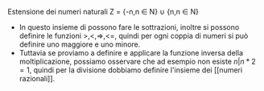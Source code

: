 Estensione dei numeri naturali
Z = {-n,n $\in$ N} $\cup$ {n,n $\in$ N}
- In questo insieme di possono fare le sottrazioni, inoltre si possono definire le funzioni >,<,=>,<=, quindi per ogni coppia di numeri si può definire uno maggiore e uno minore.
- Tuttavia se proviamo a definire e applicare la funzione inversa della moltiplicazione, possiamo osservare che ad esempio non esiste $n|n*2=1$, quindi per la divisione dobbiamo definire l'insieme dei [[numeri razionali]].
